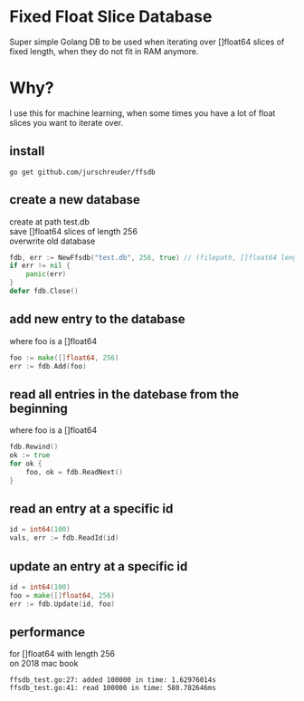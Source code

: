 Fixed Float Slice Database
==========================

Super simple Golang DB to be used when iterating over []float64 slices of fixed length, when they do not fit in RAM anymore.

# Why?

I use this for machine learning, when some times you have a lot of float slices you want to iterate over.

## install
```
go get github.com/jurschreuder/ffsdb
```

## create a new database 
create at path test.db\
save []float64 slices of length 256\
overwrite old database
```go
fdb, err := NewFfsdb("test.db", 256, true) // (filepath, []float64 length, overwrite old file)
if err != nil {
    panic(err)
}
defer fdb.Close()
```

## add new entry to the database
where foo is a []float64
```go
foo := make([]float64, 256)
err := fdb.Add(foo)
```

## read all entries in the datebase from the beginning
where foo is a []float64
```go
fdb.Rewind()
ok := true
for ok {
    foo, ok = fdb.ReadNext()
}
```

## read an entry at a specific id
```go
id = int64(100)
vals, err := fdb.ReadId(id)
```

## update an entry at a specific id
```go
id = int64(100)
foo = make([]float64, 256)
err := fdb.Update(id, foo)
```

## performance
for []float64 with length 256\
on 2018 mac book
```
ffsdb_test.go:27: added 100000 in time: 1.62976014s
ffsdb_test.go:41: read 100000 in time: 580.782646ms
```
